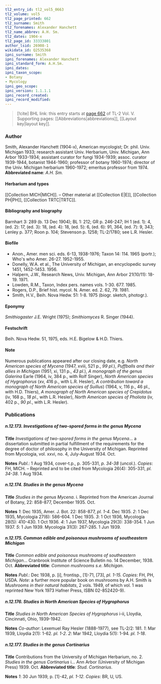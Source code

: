 ```yaml
---
tl2_entry_id: tl2_vol5_0663
tl2_volume: vol5
tl2_page_printed: 662
tl2_surname: Smith
tl2_forenames: Alexander Hanchett
tl2_name_abbrev: A.H. Sm.
tl2_dates: 1904-x
tl2_page_id: 33333801
author_lsid: 26908-1
wikidata_id: Q2535368
ipni_surname: Smith
ipni_forenames: Alexander Hanchett
ipni_standard_form: A.H.Sm.
ipni_dates: 
ipni_taxon_scope: 
- Botany
- Mycology
ipni_geo_scope: 
ipni_version: 1.1.1.1
ipni_record_created: 
ipni_record_modified:
---
```



> [!cite] BHL link: this entry starts at [page 662](https://www.biodiversitylibrary.org/page/33333801) of TL-2 Vol. V.
> Supporting pages: [[Abbreviations|abbreviations]], [[Layout key|layout key]].

### Author

Smith, Alexander Hanchett (1904-x), American mycologist; Dr. phil. Univ. Michigan 1933; research assistant Univ. Herbarium, Univ. Michigan, Ann Arbor 1933-1934; assistant curator for fungi 1934-1939; assoc. curator 1939-1944, botanist 1944-1960; professor of botany 1960-1974; director of the Univ. Michigan herbarium 1960-1972; emeritus professor from 1974. 
**Abbreviated name**: *A.H. Sm.*

#### Herbarium and types

[[Collection MICH|MICH]]. – Other material at [[Collection E|E]], [[Collection PH|PH]], [[Collection TRTC|TRTC]].

#### Bibliography and biography

Barnhart 3: 289 (b. 13 Dec 1904); BL 1: 212; GR p. 246-247; IH 1 (ed. 1): 4, (ed. 2): 17, (ed. 3): 18, (ed. 4): 18, (ed. 5): 6, (ed. 6): 91, 364, (ed. 7): 9, 343; Lenley p. 377; Roon p. 104; Stevenson p. 1258; TL-2/1780; see L.R. Hesler.

#### Biofile

- Anon., Amer. men sci. eds. 6-13, 1938-1976; Taxon 14: 114. 1965 (portr.); Who's who Amer. 26-27. 1952-1955.
- Donelly, W.A. et al., The University of Michigan, an encyclopedic survey 1451, 1452-1453. 1956.
- Halpern, J.W., Research News, Univ. Michigan, Ann Arbor 21(10/11): 18-19. 1971.
- Lowden, R.M., Taxon, Index pers. names vols. 1-30. 677. 1985.
- Rogers, D.P., Brief hist. mycol. N. Amer. ed. 2. 62, 79. 1981.
- Smith, H.V., Beih. Nova Hedw. 51: 1-8. 1975 (biogr. sketch, photogr.).

#### Eponymy

*Smithiogaster* J.E. Wright (1975); *Smithiomyces* R. Singer (1944).

#### Festschrift

Beih. Nova Hedw. 51, 1975, eds. H.E. Bigelow & H.D. Thiers.

#### Note

Numerous publications appeared after our closing date, e.g. *North American species of Mycena* (1947, xviii, 521 p., *99 pl.*), *Puffballs and their allies in Michigan* (1951, xi, 131 p., *43 pl.*), *A monograph of the genus Galerina* Earle (1964, iv, 384 p., with Rolf Singer), *North American species of Hygrophorus* (xv, 416 p., with L.R. Hesler), *A contribution toward a monograph of North American species of Suillus*) (1964, v, 116 p., 46 pl., with H.D. Thiers), *A monograph of North American species of Crepidotus* (iv, 168 p., *18 pl*., with L.R. Hesler), *North American species of Pholiota* (iv, 402 p., *90 pl*., with L.R. Hesler).

### Publications

##### n.12.173. Investigations of two-spored forms in the genus Mycena

**Title**
*Investigations of two-spored forms in the genus Mycena*... a dissertation submitted in partial fulfillment of the requirements for the degree of doctor of philosophy in the University of Michigan. Reprinted from Mycologia, vol. xxvi, no. 4, July-August 1934. Oct.

**Notes**
*Publ*.: 1 Aug 1934, cover-t.p., p. 305-331, *p. 34-38* (uncol.). *Copies*: FH, MICH. – Reprinted and to be cited from Mycologia 26(4): 305-331, *pl. 34-38*. 1 Aug 1934.

##### n.12.174. Studies in the genus Mycena

**Title**
*Studies in the genus Mycena*. i. Reprinted from the American Journal of Botany, 22: 858-877, December 1935. Oct.

**Notes**
*1*: Dec 1935, Amer. J. Bot. 22: 858-877, *pl. 1-4*. Dec 1935.
*2*: 1 Dec 1935, Mycologia 27(6): 586-604. 1 Dec 1935.
*3*: 1 Oct 1936, Mycologia 28(5): 410-430. 1 Oct 1936.
*4*: 1 Jun 1937, Mycologia 29(3): 338-354. 1 Jun 1937.
*5*: 1 Jun 1939. Mycologia 31(3): 267-285. 1 Jun 1939.

##### n.12.175. Common edible and poisonous mushrooms of southeastern Michigan

**Title**
*Common edible and poisonous mushrooms of southeastern Michigan*... Cranbrook Institute of Science Bulletin no. 14 December, 1938. Oct.
**Abbreviated title**: *Common mushrooms s.e. Michigan*.

**Notes**
*Publ*.: Dec 1938, p. \[i\], frontisp., \[1\]-71, \[73\], *pl. 1-15. Copies*: FH, PH, USDA.
*Note*: a further more popular book on mushrooms by A.H. Smith is *Mushrooms in their natural habitats*, 2 vols. 1949, of which vol. 1 was reprinted New York 1973 Hafner Press, ISBN 02-852420-9).

##### n.12.176. Studies in North American Species of Hygrophorus

**Title**
*Studies in North American Species of Hygrophorus* i-ii, Lloydia, Cincinnati, Ohio, 1939-1942.

**Notes**
*Co-author*: Lexemuel Ray Hesler (1888-1977), see TL-2/2: 181.
*1*: Mar 1939, Lloydia 2(1): 1-62. *pl. 1-2*.
*2*: Mar 1942, Lloydia 5(1): 1-94. *pl. 1-18*.

##### n.12.177. Studies in the genus Cortinarius

**Title**
Contributions from the University of Michigan Herbarium, no. 2. *Studies in the genus Cortinarius* i... Ann Arbor (University of Michigan Press) 1939. Oct.
**Abbreviated title**: *Stud. Cortinarius*.

**Notes**
*1*: 30 Jun 1939, p. \[1\]-42, *pl. 1-12. Copies*: BR, U, US.

